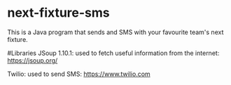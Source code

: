 # next-fixture-sms
This is a Java program that sends and SMS with your favourite team's next fixture.

#Libraries
JSoup 1.10.1: used to fetch useful information from the internet: https://jsoup.org/

Twilio: used to send SMS: https://www.twilio.com



